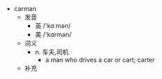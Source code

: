 - carman
  - 发音
    - 英 /'kɑːmən/
    - 美 /'kɑrmən/
  - 词义
    - n. 车夫,司机
      - a man who drives a car or cart; carter 
  - 补充